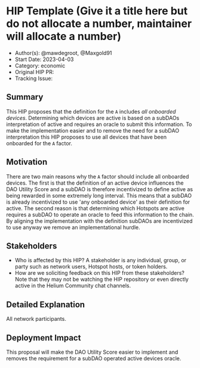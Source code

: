 # HIP Template (Give it a title here but do not allocate a number, maintainer will allocate a number)

- Author(s): @mawdegroot, @Maxgold91 <!-- your GitHub @username -->
- Start Date: 2023-04-03 <!-- fill me in with today's date, YYYY-MM-DD -->
- Category: economic <!-- economic, technical, meta -->
- Original HIP PR: <!-- leave this empty; maintainer will fill in ID of this pull request -->
- Tracking Issue: <!-- leave this empty; maintainer will create a discussion issue -->

## Summary

This HIP proposes that the definition for the `A` includes _all onboarded devices_. Determining which devices are active is based on a subDAOs interpretation of active and requires an oracle to submit this information. To make the implementation easier and to remove the need for a subDAO interpretation this HIP proposes to use all devices that have been onboarded for the `A` factor.

<!-- Read the content requests in all sections before starting to write any section. -->

## Motivation

There are two main reasons why the `A` factor should include all onboarded devices. The first is that the definition of an active device influences the DAO Utility Score and a subDAO is therefore incentivized to define active as being rewarded in some extremely long interval. This means that a subDAO is already incentivized to use 'any onboarded device' as their definition for active. The second reason is that determining which Hotspots are active requires a subDAO to operate an oracle to feed this information to the chain. By aligning the implementation with the definition subDAOs are incentivized to use anyway we remove an implementational hurdle.

## Stakeholders

- Who is affected by this HIP? A stakeholder is any individual, group, or party such as network
  users, Hotspot hosts, or token holders.
- How are we soliciting feedback on this HIP from these stakeholders? Note that they may not be
  watching the HIP repository or even directly active in the Helium Community chat channels.

## Detailed Explanation

All network participants.

## Deployment Impact

This proposal will make the DAO Utility Score easier to implement and removes the requirement for a subDAO operated active devices oracle.

